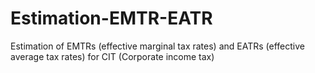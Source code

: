 # Estimation-EMTR-EATR
Estimation of  EMTRs (effective marginal tax rates) and EATRs (effective average tax rates) for CIT (Corporate income tax)
